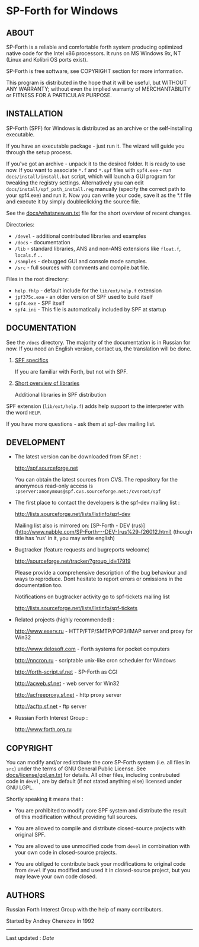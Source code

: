 
SP-Forth for Windows
====================

<title>SP-Forth for Windows</title>

<!-- Translation in sync with readme.ru.md r1.6 -->

ABOUT
-----

SP-Forth is a reliable and comfortable forth system producing optimized native
code for the Intel x86 processors. It runs on MS Windows 9x, NT
(Linux and Kolibri OS ports exist).

SP-Forth is free software, see COPYRIGHT section for more information.

This program is distributed in the hope that it will be useful, but WITHOUT ANY
WARRANTY; without even the implied warranty of MERCHANTABILITY or FITNESS FOR A
PARTICULAR PURPOSE.


INSTALLATION
------------

SP-Forth (SPF) for Windows is distributed as an archive or the self-installing
executable.

If you have an executable package - just run it. The wizard will guide you
through the setup process.

If you've got an archive - unpack it to the desired folder. It is ready to
use now. If you want to associate `*.f` and `*.spf` files with `spf4.exe` - run
`docs/install/install.bat` script, which will launch a GUI program for tweaking the
registry settings. Alternatively you can edit `docs/install/spf_path_install.reg`
manually (specify the correct path to your spf4.exe) and run it. Now you can
write your code, save it as the *.f file and execute it by simply
doubleclicking the source file.

See the [docs/whatsnew.en.txt](whatsnew.en.txt) file for the short overview of recent changes.

Directories:

* `/devel`   - additional contributed libraries and examples
* `/docs`    - documentation
* `/lib`     - standard libraries, ANS and non-ANS extensions like `float.f`, `locals.f` ...
* `/samples` - debugged GUI and console mode samples.
* `/src`     - full sources with comments and compile.bat file.

Files in the root directory:

* `help.fhlp`        - default include for the `lib/ext/help.f` extension
* `jpf375c.exe`      - an older version of SPF used to build itself
* `spf4.exe`         - SPF itself
* `spf4.ini`         - This file is automatically included by SPF at startup


DOCUMENTATION
-------------

See the `/docs` directory. The majority of the documentation is in Russian for
now. If you need an English version, contact us, the translation will be done.

1.  [SPF specifics](intro.en.html)

    If you are familiar with Forth, but not with SPF.

2.  [Short overview of libraries](devel.en.html)

    Additional libraries in SPF distribution


SPF extension (`lib/ext/help.f`) adds help support to the interpreter with the word `HELP`.

If you have more questions - ask them at spf-dev mailing list.


DEVELOPMENT
-----------

*   The latest version can be downloaded from SF.net :

    <http://spf.sourceforge.net>

    You can obtain the latest sources from CVS. The repository for the anonymous
    read-only access is
    `:pserver:anonymous@spf.cvs.sourceforge.net:/cvsroot/spf`

*   The first place to contact the developers is the spf-dev mailing list :

    <http://lists.sourceforge.net/lists/listinfo/spf-dev>

    Mailing list also is mirrored on: [SP-Forth - DEV (rus)](http://www.nabble.com/SP-Forth---DEV-(rus%29-f26012.html)
    (though title has 'rus' in it, you may write english)

*   Bugtracker (feature requests and bugreports welcome)

    <http://sourceforge.net/tracker/?group_id=17919>

    Please provide a comprehensive description of the bug behaviour and ways 
    to reproduce. Dont hesitate to report errors or omissions in the 
    documentation too. 

    Notifications on bugtracker activity go to spf-tickets mailing list

    <http://lists.sourceforge.net/lists/listinfo/spf-tickets>

*   Related projects (highly recommended) :

    <http://www.eserv.ru>        - HTTP/FTP/SMTP/POP3/IMAP server and proxy for Win32

    <http://www.delosoft.com>    - Forth systems for pocket computers

    <http://nncron.ru>           - scriptable unix-like cron scheduler for Windows

    <http://forth-script.sf.net> - SP-Forth as CGI

    <http://acweb.sf.net>        - web server for Win32

    <http://acfreeproxy.sf.net>  - http proxy server

    <http://acftp.sf.net>        - ftp server

*    Russian Forth Interest Group :

     <http://www.forth.org.ru>
     

COPYRIGHT
---------

You can modify and/or redistribute the core SP-Forth system (i.e. all files in `src`) 
under the terms of GNU General Public License. See [docs/license/gpl.en.txt](license/gpl.en.txt) 
for details. All other files, including contrubuted code in `devel`, are by default 
(if not stated anything else) licensed under GNU LGPL. 

Shortly speaking it means that :

*    You are prohibited to modify core SPF system and distribute the result of this modification without providing full sources.

*    You are allowed to compile and distribute closed-source projects with original SPF.

*    You are allowed to use unmodified code from `devel` in combination with your own code in closed-source projects.

*    You are obliged to contribute back your modifications to original code from `devel` if you modified and used it in closed-source project, 
     but you may leave your own code closed.


AUTHORS
-------

Russian Forth Interest Group with the help of many contributors.

Started by Andrey Cherezov in 1992

----
Last updated : $Date$
